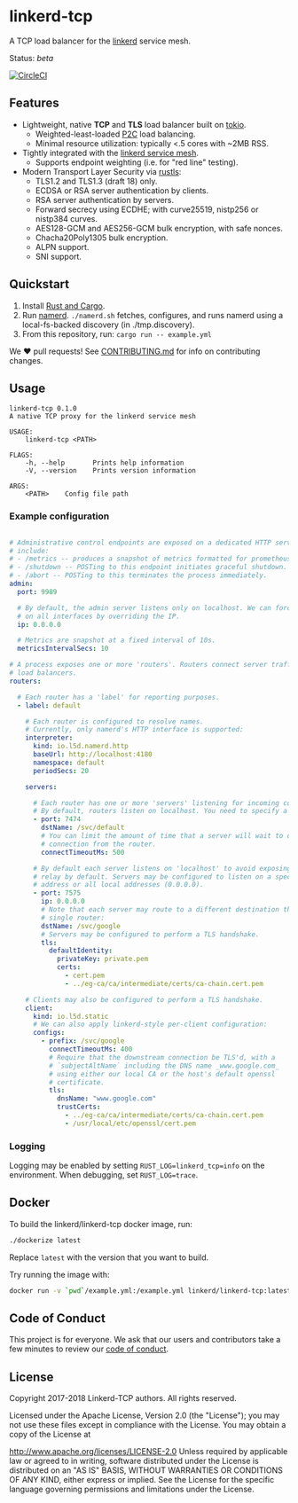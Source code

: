 # linkerd-tcp #

A TCP load balancer for the [linkerd][linkerd] service mesh.

Status: _beta_

[![CircleCI](https://circleci.com/gh/linkerd/linkerd-tcp/tree/master.svg?style=svg)](https://circleci.com/gh/linkerd/linkerd-tcp/tree/master)

## Features ##

- Lightweight, native **TCP** and **TLS** load balancer built on [tokio].
  - Weighted-least-loaded [P2C][p2c] load balancing.
  - Minimal resource utilization: typically <.5 cores with ~2MB RSS.
- Tightly integrated with the [linkerd service mesh][namerd].
  - Supports endpoint weighting (i.e. for "red line" testing).
- Modern Transport Layer Security via [rustls][rustls]:
  - TLS1.2 and TLS1.3 (draft 18) only.
  - ECDSA or RSA server authentication by clients.
  - RSA server authentication by servers.
  - Forward secrecy using ECDHE; with curve25519, nistp256 or nistp384 curves.
  - AES128-GCM and AES256-GCM bulk encryption, with safe nonces.
  - Chacha20Poly1305 bulk encryption.
  - ALPN support.
  - SNI support.

## Quickstart ##

1. Install [Rust and Cargo][install-rust].
2. Run [namerd][namerd].  `./namerd.sh` fetches, configures, and runs namerd using a local-fs-backed discovery (in ./tmp.discovery).
3. From this repository, run: `cargo run -- example.yml`

We :heart: pull requests! See [CONTRIBUTING.md](CONTRIBUTING.md) for info on
contributing changes.

## Usage ##

```
linkerd-tcp 0.1.0
A native TCP proxy for the linkerd service mesh

USAGE:
    linkerd-tcp <PATH>

FLAGS:
    -h, --help       Prints help information
    -V, --version    Prints version information

ARGS:
    <PATH>    Config file path
```

### Example configuration ###

```yaml

# Administrative control endpoints are exposed on a dedicated HTTP server. Endpoints
# include:
# - /metrics -- produces a snapshot of metrics formatted for prometheus.
# - /shutdown -- POSTing to this endpoint initiates graceful shutdown.
# - /abort -- POSTing to this terminates the process immediately.
admin:
  port: 9989

  # By default, the admin server listens only on localhost. We can force it to bind
  # on all interfaces by overriding the IP.
  ip: 0.0.0.0

  # Metrics are snapshot at a fixed interval of 10s.
  metricsIntervalSecs: 10

# A process exposes one or more 'routers'. Routers connect server traffic to
# load balancers.
routers:

  # Each router has a 'label' for reporting purposes.
  - label: default

    # Each router is configured to resolve names.
    # Currently, only namerd's HTTP interface is supported:
    interpreter:
      kind: io.l5d.namerd.http
      baseUrl: http://localhost:4180
      namespace: default
      periodSecs: 20

    servers:

      # Each router has one or more 'servers' listening for incoming connections.
      # By default, routers listen on localhost. You need to specify a port.
      - port: 7474
        dstName: /svc/default
        # You can limit the amount of time that a server will wait to obtain a
        # connection from the router.
        connectTimeoutMs: 500

      # By default each server listens on 'localhost' to avoid exposing an open
      # relay by default. Servers may be configured to listen on a specific local
      # address or all local addresses (0.0.0.0).
      - port: 7575
        ip: 0.0.0.0
        # Note that each server may route to a different destination through a
        # single router:
        dstName: /svc/google
        # Servers may be configured to perform a TLS handshake.
        tls:
          defaultIdentity:
            privateKey: private.pem
            certs:
              - cert.pem
              - ../eg-ca/ca/intermediate/certs/ca-chain.cert.pem

    # Clients may also be configured to perform a TLS handshake.
    client:
      kind: io.l5d.static
      # We can also apply linkerd-style per-client configuration:
      configs:
        - prefix: /svc/google
          connectTimeoutMs: 400
          # Require that the downstream connection be TLS'd, with a
          # `subjectAltName` including the DNS name _www.google.com_
          # using either our local CA or the host's default openssl
          # certificate.
          tls:
            dnsName: "www.google.com"
            trustCerts:
              - ../eg-ca/ca/intermediate/certs/ca-chain.cert.pem
              - /usr/local/etc/openssl/cert.pem
```

### Logging ###

Logging may be enabled by setting `RUST_LOG=linkerd_tcp=info` on the environment.  When
debugging, set `RUST_LOG=trace`.

## Docker ##

To build the  linkerd/linkerd-tcp docker image, run:

```bash
./dockerize latest
```

Replace `latest` with the version that you want to build.

Try running the image with:

```bash
docker run -v `pwd`/example.yml:/example.yml linkerd/linkerd-tcp:latest /example.yml
```

## Code of Conduct ##

This project is for everyone. We ask that our users and contributors take a few minutes to
review our [code of conduct][coc].

## License ##

Copyright 2017-2018 Linkerd-TCP authors. All rights reserved.

Licensed under the Apache License, Version 2.0 (the "License"); you may not use these files except in compliance with the License. You may obtain a copy of the License at

http://www.apache.org/licenses/LICENSE-2.0
Unless required by applicable law or agreed to in writing, software distributed under the License is distributed on an "AS IS" BASIS, WITHOUT WARRANTIES OR CONDITIONS OF ANY KIND, either express or implied. See the License for the specific language governing permissions and limitations under the License.

<!-- references -->
[coc]: https://github.com/linkerd/linkerd/wiki/Linkerd-code-of-conduct
[install-rust]: https://www.rust-lang.org/en-US/install.html
[linkerd]: https://github.com/linkerd/linkerd
[namerd]: https://github.com/linkerd/linkerd/tree/master/namerd
[p2c]: https://www.eecs.harvard.edu/~michaelm/postscripts/mythesis.pdf
[rustls]: https://github.com/ctz/rustls
[tokio]: https://tokio.rs
